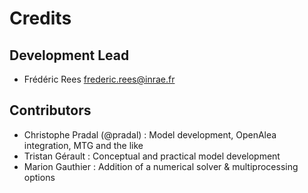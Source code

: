 # Credits


## Development Lead


* Frédéric Rees <frederic.rees@inrae.fr>


## Contributors

* Christophe Pradal (@pradal) : Model development, OpenAlea integration, MTG and the like
* Tristan Gérault : Conceptual and practical model development
* Marion Gauthier : Addition of a numerical solver & multiprocessing options

